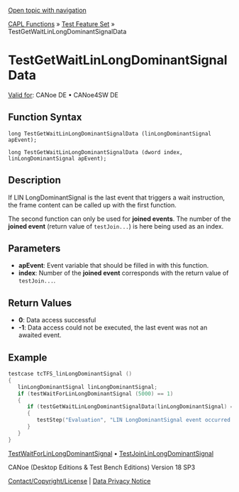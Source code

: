 [Open topic with navigation](../../../../../CANoeDEFamily.htm#Topics/CAPLFunctions/Test/Functions/CAPLfunctionTestGetWaitLinLongDominantSignalData.md)

[CAPL Functions](../../CAPLfunctions.md) » [Test Feature Set](../CAPLfunctionsTFSOverview.md) » TestGetWaitLinLongDominantSignalData

# TestGetWaitLinLongDominantSignalData

[Valid for](../../../Shared/FeatureAvailability.md): CANoe DE • CANoe4SW DE

## Function Syntax

```
long TestGetWaitLinLongDominantSignalData (linLongDominantSignal apEvent);
```

```
long TestGetWaitLinLongDominantSignalData (dword index, linLongDominantSignal apEvent);
```

## Description

If LIN LongDominantSignal is the last event that triggers a wait instruction, the frame content can be called up with the first function.

The second function can only be used for **joined events**. The number of the **joined event** (return value of `testJoin...`) is here being used as an index.

## Parameters

- **apEvent**: Event variable that should be filled in with this function.
- **index**: Number of the **joined event** corresponds with the return value of `testJoin...`.

## Return Values

- **0**: Data access successful
- **-1**: Data access could not be executed, the last event was not an awaited event.

## Example

```c
testcase tcTFS_linLongDominantSignal ()
{
   linLongDominantSignal linLongDominantSignal;
   if (testWaitForLinLongDominantSignal (5000) == 1)
   {
      if (testGetWaitLinLongDominantSignalData(linLongDominantSignal) == 0)
      {
         testStep("Evaluation", "LIN LongDominantSignal event occurred. Signal length is %d ns", linLongDominantSignalData.length_ns);
      }
   }
}
```

[TestWaitForLinLongDominantSignal](CAPLfunctionTestWaitForLinLongDominantSignal.md) • [TestJoinLinLongDominantSignal](CAPLfunctionTestJoinLinLongDominantSignal.md)

CANoe (Desktop Editions & Test Bench Editions) Version 18 SP3

[Contact/Copyright/License](../../../Shared/ContactCopyrightLicense.md) | [Data Privacy Notice](https://www.vector.com/int/en/company/get-info/privacy-policy/)
